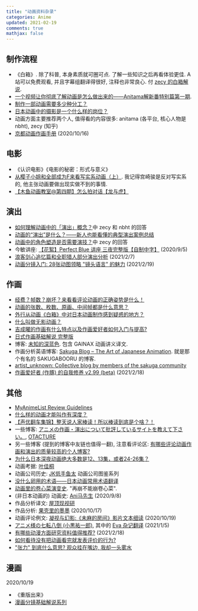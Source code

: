 ```yaml
---
title: "动画资料杂录"
categories: Anime
updated: 2021-02-19
comments: true
mathjax: false
---
```


## 制作流程

- 《白箱》. 除了科普, 本身素质就可圈可点. 了解一些知识之后再看体验更佳. A 站可以免费观看, 并且字幕组翻译得很好, 注释也非常良心. 付 [zecy 的白箱解说](https://zhuanlan.zhihu.com/p/19982613). 
- [一个视频让你彻底了解动画是怎么做出来的——Anitama解新番特别篇第一期](https://www.bilibili.com/video/BV1jb411e75F). 
- [制作一部动画需要多少种分工？](https://www.zhihu.com/question/22028700/answer/20120365)
- [日本动画中的摄影是一个什么样的岗位？](https://www.zhihu.com/question/24787555/answer/28993271)
- 动画方面主要推荐两个人, 值得看的内容很多: anitama (各平台, 核心人物是 nbht), zecy (知乎)
- [京都动画作画手册](https://shiina18.github.io/assets/docs/京都动画作画手册.pdf) (2020/10/16)

<!-- more -->

## 电影

- 《认识电影》《电影的秘密：形式与意义》
- [从樱子小姐和全部成为F来看写实系动画（上）](https://www.bilibili.com/video/BV1js411d7bs). 我记得宫崎骏是反对写实系的, 他主张动画要做出现实做不到的事情.
- [【木鱼动画教室@第四期】怎么拍对话【龙与虎】](https://www.bilibili.com/video/BV1rs411f7VJ)

## 演出

- [如何理解动画中的「演出」概念？](https://www.zhihu.com/question/298055921)中 zecy 和 nbht 的回答
- [动画的“演出”是什么？——新人也能看懂的典型演出案例总结](https://zhuanlan.zhihu.com/p/55160395)
- [动画中的角色塑造是否需要演技？](https://www.zhihu.com/question/24637961)中 zecy 的回答
- 今敏讲座: [【花絮】Perfect Blue 讲座 三夜完整版【自制中字】](https://www.bilibili.com/video/BV1T4411X7AN) (2020/9/5)
- [浪客剑心追忆篇和全职猎人部分演出分析](https://bbs.saraba1st.com/2b/thread-1905904-1-1.html) (2021/2/7)
- [动画分镜入门: 28张动图领略 "镜头语言" 的魅力](https://zhuanlan.zhihu.com/p/84415633) (2021/2/19)

## 作画

- [经费？帧数？崩坏？来看看评论动画的正确姿势是什么！](https://zhuanlan.zhihu.com/p/22593479)
- [动画的张数、枚数、原画、中间帧都是什么意思？](https://www.zhihu.com/question/46419048)
- [外行从动画《白箱》中对日本动画制作感到疑惑的地方？](https://www.zhihu.com/question/25912399/answer/31809373)
- [什么叫做无影动画？](https://www.zhihu.com/question/35917001/answer/245448686)
- [吉成曜的作画有什么特点以及作画爱好者如何入门与提高?](https://www.zhihu.com/question/35991414/answer/250981347)
- [日式作画基础解说 完整版](https://www.bilibili.com/video/av2251266/)
- 博客: [未知的深蓝色](http://blog.sina.cn/dpool/blog/aoimishi#type=-1). 包含 GAINAX 动画讲义译文.
- 作画分析英语博客: [Sakuga Blog – The Art of Japanese Animation](https://blog.sakugabooru.com/). 就是那个有名的 SAKUGABOORU 的博客.
- [artist_unknown: Collective blog by members of the sakuga community](https://artistunknown.info/)
- [作画爱好者 (作豚) 的自我修养 v2.99 (beta)](https://zhuanlan.zhihu.com/p/20584724) (2021/2/18)

## 其他

- [MyAnimeList Review Guidelines](https://myanimelist.net/forum/?topicid=575725)
- [什么样的动画才能叫作有深度？](https://www.zhihu.com/answer/539681485)
- [【声优翻车集锦】整天说人家棒读！所以棒读到底是个啥？！](https://www.bilibili.com/video/BV1Hx411p7Wz)
- 一些博客: [アニメの作画・演出について批評しているサイトを教えて下さい。](https://q.hatena.ne.jp/1331159464), [OTACTURE](https://ukkah.hatenadiary.org/)
- 另一些博客 (提到的博客中友链也值得一翻), 注意看评论区: [有哪些评论动画作画和演出的质量较高的个人博客?](https://www.zhihu.com/question/358762370)
- [为什么日本深夜动画绝大多数是12、13集，或者24-26集？](https://www.zhihu.com/question/265029429/answer/288374351)
- 动画考据: [叶佳桐](https://space.bilibili.com/25195981/)
- 动画公司历史: [JK低手鱼太](https://space.bilibili.com/904827/) 动画公司图鉴系列
- [没什么卵用的术语——日本动画常用术语翻译](https://zhuanlan.zhihu.com/p/20331802)
- [动画里的卷心菜演变史](https://zhuanlan.zhihu.com/p/149854476). "再崩不能崩卷心菜".
- (非日本动画的) 动画史: [Ani马先生](https://zhuanlan.zhihu.com/anima33) (2020/9/8)
- 作品分析译文: [屋顶现视研](https://space.bilibili.com/355943807/article)
- 作品分析: [果壳里的墨墨](https://space.bilibili.com/227074644/article) (2020/10/17)
- 动画评论例文: [凝视与幻影:《未麻的房间》影片文本细读](https://www.zhihu.com/question/21422909) (2020/10/19)
- [アニメ様の七転八倒 (小黒祐一郎)](http://www.style.fm/as/05_column/05_oguro_bn.shtml), 其中的 [Eva 杂记翻译](https://bgm.tv/subject/265/reviews/1.html) (2021/1/5)
- [有哪些动漫方面研究资料值得推荐?](https://www.zhihu.com/question/21484184/answer/18427606) (2021/2/18)
- [如何看待没有把动画看完就发表评价的行为?](https://www.zhihu.com/question/438351571/answer/1730986887)
- ["张力" 到底什么意思? 观众挂在嘴边, 我却一头雾水](https://zhuanlan.zhihu.com/p/96850338)

## 漫画

2020/10/19

- 《重版出来》
- [漫画分镜基础解说系列](https://zhuanlan.zhihu.com/p/166424437)